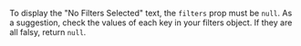 To display the "No Filters Selected" text, the `filters` prop must be `null`. As a suggestion, check the values of each key in your filters object. If they are all falsy, return `null`.